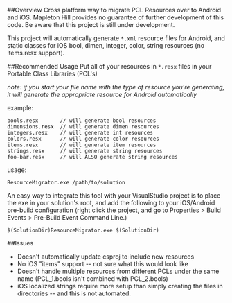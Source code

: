 ##Overview
Cross platform way to migrate PCL Resources over to Android and iOS. Mapleton Hill provides no guarantee of further development of this code. Be aware that this project is still under development. 

This project will automatically generate `*.xml` resource files for Android, and static classes for iOS bool, dimen, integer, color, string resources (no items.resx support).

##Recommended Usage
Put all of your resources in `*.resx` files in your Portable Class Libraries (PCL's)

 *note: if you start your file name with the type of resource you're generating, it will generate the appropriate resource for Android automatically*

example:
 
    bools.resx       // will generate bool resources
    dimensions.resx  // will generate dimen resources
    integers.resx    // will generate int resources
    colors.resx      // will generate color resources
    items.resx       // will generate item resources
    strings.resx     // will generate string resources
    foo-bar.resx     // will ALSO generate string resources


usage:

    ResourceMigrator.exe /path/to/solution

An easy way to integrate this tool with your VisualStudio project is to place the exe in your solution's root, and add the following to your iOS/Android pre-build configuration (right click the project, and go to Properties > Build Events > Pre-Build Event Command Line.) 

    $(SolutionDir)ResourceMigrator.exe $(SolutionDir)

 

##Issues
 - Doesn't automatically update csproj to include new resources
 - No iOS "items" support -- not sure what this would look like
 - Doesn't handle multiple resources from different PCLs under the same name (PCL_1.bools isn't combined with PCL_2.bools) 
 - iOS localized strings require more setup than simply creating the files in directories -- and this is not automated. 

